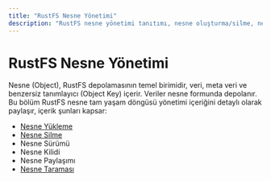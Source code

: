 ```yaml
---
title: "RustFS Nesne Yönetimi"
description: "RustFS nesne yönetimi tanıtımı, nesne oluşturma/silme, nesne sürümü, nesne kilidi, nesne paylaşımı, nesne taraması vb. içerir."
---
```


# RustFS Nesne Yönetimi

Nesne (Object), RustFS depolamasının temel birimidir, veri, meta veri ve benzersiz tanımlayıcı (Object Key) içerir. Veriler nesne formunda depolanır. Bu bölüm RustFS nesne tam yaşam döngüsü yönetimi içeriğini detaylı olarak paylaşır, içerik şunları kapsar:

- [Nesne Yükleme](./creation.md)
- [Nesne Silme](./deletion.md)
- Nesne Sürümü
- Nesne Kilidi
- Nesne Paylaşımı
- [Nesne Taraması](./scanner.md)

